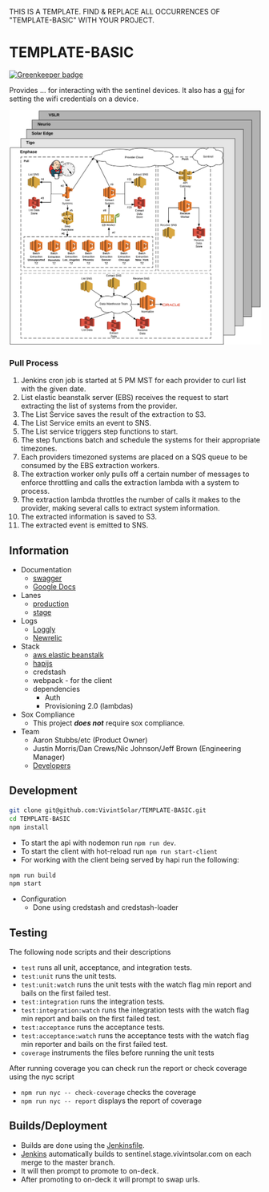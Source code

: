 THIS IS A TEMPLATE. FIND & REPLACE ALL OCCURRENCES OF "TEMPLATE-BASIC" WITH YOUR PROJECT.
# TEMPLATE-BASIC

[![Greenkeeper badge](https://badges.greenkeeper.io/jaronimo99/bp-node.svg)](https://greenkeeper.io/)

<!-- Provide a description: What is the project for? What does it do? What is its purpose? -->
Provides ... for interacting with the sentinel devices. It also has a [gui](https://...) for setting the wifi credentials on a device.

<!-- What is the architecture of this project? Replace the included chart with your own projects chart capturing the components of the project architecture. -->
![Architecture](./architecture.png)

<!-- What is the basic flow of data? Replace the 'Pull Process' steps below and provider your projects list of steps to understand the flow through your architecture diagram. -->
### Pull Process
  1. Jenkins cron job is started at 5 PM MST for each provider to curl list with the given date.
  2. List elastic beanstalk server (EBS) receives the request to start extracting the list of systems from the provider.
  3. The List Service saves the result of the extraction to S3.
  4. The List Service emits an event to SNS.
  5. The List service triggers step functions to start.
  6. The step functions batch and schedule the systems for their appropriate timezones.
  7. Each providers timezoned systems are placed on a SQS queue to be consumed by the EBS extraction workers.
  8. The <provider> extraction worker only pulls off a certain number of messages to enforce throttling and calls the extraction lambda with a system to process.
  9. The extraction lambda throttles the number of calls it makes to the provider, making several calls to extract system information.
  10. The extracted information is saved to S3.
  11. The extracted event is emitted to SNS.
 
## Information

* Documentation <!-- Do you have docs other than this readme? Where are they? (swagger, etc) -->
  * [swagger](https://...)
  * [Google Docs](https://...)
* Lanes <!-- What lanes does this product have, e.g. dev/stage/prod/etc? If you can link to them. -->
  * [production](https://...)
  * [stage](https://...)
* Logs <!-- What logs are tracked? (loggly, google analytics, etc) What are links to view them? -->
  * [Loggly](http://...)
  * [Newrelic](http://...)
* Stack <!-- What technology does this application use? If you are using AWS, link to EC2 instances, logs, etc. What task runner (grunt/gulp/webpack)? What css handling (scss, stylus, cssinjs)? -->
  * [aws elastic beanstalk](https://...)
  * [hapijs](https://github.com/hapijs/hapi)
  * credstash
  * webpack - for the client
  * dependencies <!-- What dependencies do you have on other systems? (salesforce, kobol, auth, etc) -->
    * Auth
    * Provisioning 2.0 (lambdas)
* Sox Compliance <!-- Does this project require sox compliance for an extra level of security? -->
  * This project ***does not*** require sox compliance.
* Team <!-- Who are the primary engineers/developers, managers, customers, etc? -->
  * Aaron Stubbs/etc (Product Owner)
  * Justin Morris/Dan Crews/Nic Johnson/Jeff Brown (Engineering Manager) 
  * [Developers](https://github.com/VivintSolar/TEMPLATE-BASIC/graphs/contributors)

## Development

<!-- Explain how to get the project up and running for local development -->

```bash
git clone git@github.com:VivintSolar/TEMPLATE-BASIC.git
cd TEMPLATE-BASIC
npm install
```

* To start the api with nodemon run `npm run dev`.
* To start the client with hot-reload run `npm run start-client`
* For working with the client being served by hapi run the following:

```bash
npm run build
npm start
```

<!-- Is there any additional configuration that needs to happen? Adding AWS credentials? Lane specific config? -->

* Configuration
  * Done using credstash and credstash-loader

## Testing

<!-- What tests do you have? How do you run them? If automatic, when do they run? -->

The following node scripts and their descriptions

* `test` runs all unit, acceptance, and integration tests.
* `test:unit` runs the unit tests.
* `test:unit:watch` runs the unit tests with the watch flag min report and bails on the first failed test.
* `test:integration` runs the integration tests.
* `test:integration:watch` runs the integration tests with the watch flag min report and bails on the first failed test.
* `test:acceptance` runs the acceptance tests.
* `test:acceptance:watch` runs the acceptance tests with the watch flag min reporter and bails on the first failed test.
* `coverage` instruments the files before running the unit tests

After running coverage you can check run the report or check coverage using the nyc script

* `npm run nyc -- check-coverage` checks the coverage
* `npm run nyc -- report` displays the report of coverage

## Builds/Deployment

<!--
What is the process for deploying to each lane? (tag in github, manual jenkins build, etc)
Are there vesions? What versioning system do you follow? (semver, etc) How do you release/tag a version? (`npm version major|minor|patch`)
-->

* Builds are done using the [Jenkinsfile](./Jenkinsfile).
* [Jenkins](https://build2.vivintsolar.com/blue/organizations/jenkins/sentinel/activity?branch=master) automatically builds to sentinel.stage.vivintsolar.com on each merge to the master branch.
* It will then prompt to promote to on-deck.
* After promoting to on-deck it will prompt to swap urls.
